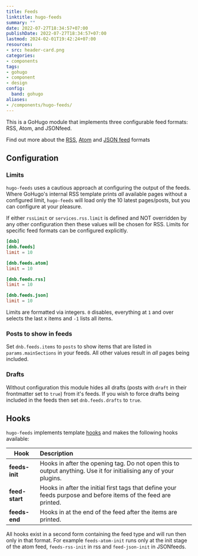 ```yaml
---
title: Feeds
linktitle: hugo-feeds
summary: ""
date: 2022-07-27T18:34:57+07:00
publishDate: 2022-07-27T18:34:57+07:00
lastmod: 2024-02-01T19:42:24+07:00
resources:
- src: header-card.png
categories:
- components
tags:
- gohugo
- component
- design
config:
  band: gohugo
aliases:
- /components/hugo-feeds/
---
```


This is a GoHugo module that implements three configurable feed formats: RSS, Atom, and JSONfeed.

Find out more about the [RSS](https://cyber.harvard.edu/rss/rss.html), [Atom](https://datatracker.ietf.org/doc/html/rfc4287) and [JSON feed](https://www.jsonfeed.org/version/1.1/) formats

## Configuration

### Limits

`hugo-feeds` uses a cautious approach at configuring the output of the feeds. Where GoHugo's internal RSS template prints _all_ available pages without a configured limit, `hugo-feeds` will load only the 10 latest pages/posts, but you can configure at your pleasure.

If either `rssLimit` or `services.rss.limit` is defined and NOT overridden by any other configuration then these values will be chosen for RSS. Limits for specific feed formats can be configured explicitly.

```toml
[dnb]
[dnb.feeds]
limit = 10

[dnb.feeds.atom]
limit = 10

[dnb.feeds.rss]
limit = 10

[dnb.feeds.json]
limit = 10
```

Limits are formatted via integers. `0` disables, everything at `1` and over selects the last x items and `-1` lists all items.

### Posts to show in feeds

Set `dnb.feeds.items` to `posts` to show items that are listed in `params.mainSections` in your feeds. All other values result in _all_ pages being included.

### Drafts

Without configuration this module hides all drafts (posts with `draft` in their frontmatter set to `true`) from it's feeds. If you wish to force drafts being included in the feeds then set `dnb.feeds.drafts` to `true`.

## Hooks

`hugo-feeds` implements template [hooks](https://github.com/davidsneighbour/hugo-modules/modules/hooks) and makes the following hooks available:

| Hook | Description |
| --- | :--- |
| **feeds-init** | Hooks in after the opening tag. Do not open this to output anything. Use it for initialising any of your plugins. |
| **feed-start** | Hooks in after the initial first tags that define your feeds purpose and before items of the feed are printed. |
| **feeds-end** | Hooks in at the end of the feed after the items are printed. |

All hooks exist in a second form containing the feed type and will run then only in that format. For example `feeds-atom-init` runs only at the init stage of the atom feed, `feeds-rss-init` in rss and `feed-json-init` in JSONfeeds.
